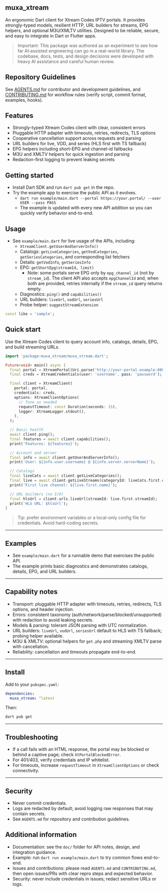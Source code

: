 <!--
This README describes the package. If you publish this package to pub.dev,
this README's contents appear on the landing page for your package.

For information about how to write a good package README, see the guide for
[writing package pages](https://dart.dev/tools/pub/writing-package-pages).

For general information about developing packages, see the Dart guide for
[creating packages](https://dart.dev/guides/libraries/create-packages)
and the Flutter guide for
[developing packages and plugins](https://flutter.dev/to/develop-packages).
-->

## muxa_xtream

An ergonomic Dart client for Xtream Codes IPTV portals. It provides strongly-typed models, resilient HTTP, URL builders for streams, EPG helpers, and optional M3U/XMLTV utilities. Designed to be reliable, secure, and easy to integrate in Dart or Flutter apps.

> Important: This package was authored as an experiment to see how far AI‑assisted engineering can go in a real-world library. The codebase, docs, tests, and design decisions were developed with heavy AI assistance and careful human review.

## Repository Guidelines

See [AGENTS.md](AGENTS.md) for contributor and development guidelines, and [CONTRIBUTING.md](CONTRIBUTING.md) for workflow rules (verify script, commit format, examples, hooks).

## Features

- Strongly-typed Xtream Codes client with clear, consistent errors
- Pluggable HTTP adapter with timeouts, retries, redirects, TLS options
- Cooperative cancellation support across requests and parsing
- URL builders for live, VOD, and series (HLS first with TS fallback)
- EPG helpers including short-EPG and channel-id fallbacks
- M3U and XMLTV helpers for quick ingestion and parsing
- Redaction-first logging to prevent leaking secrets

## Getting started

- Install Dart SDK and run `dart pub get` in the repo.
- Try the example app to exercise the public API as it evolves.
  - `dart run example/main.dart --portal https://your.portal/ --user USER --pass PASS`
  - The example is updated with every new API addition so you can quickly verify behavior end-to-end.

## Usage

- See `example/main.dart` for live usage of the APIs, including:
  - `XtreamClient.getUserAndServerInfo()`
  - Catalogs: `getLiveCategories`, `getVodCategories`, `getSeriesCategories`, and corresponding list fetchers
  - Details: `getVodInfo`, `getSeriesInfo`
  - EPG: `getShortEpg(streamId, limit)`
    - Note: some portals serve EPG only by `epg_channel_id` (not by `stream_id`).
      The client API also accepts `epgChannelId` and, when both are provided, retries internally if the `stream_id` query returns empty.
  - Diagnostics: `ping()` and `capabilities()`
  - URL builders: `liveUrl`, `vodUrl`, `seriesUrl`
  - Probe helper: `suggestStreamExtension`

```dart
const like = 'sample';
```

## Quick start

Use the Xtream Codes client to query account info, catalogs, details, EPG, and build streaming URLs.

```dart
import 'package:muxa_xtream/muxa_xtream.dart';

Future<void> main() async {
  final portal = XtreamPortal(Uri.parse('http://your-portal.example:8080'));
  final creds = XtreamCredentials(user: 'username', pass: 'password');

  final client = XtreamClient(
    portal: portal,
    credentials: creds,
    options: XtreamClientOptions(
      // Tune as needed
      requestTimeout: const Duration(seconds: 15),
      logger: XtreamLogger.stdout(),
    ),
  );

  // Basic health
  await client.ping();
  final features = await client.capabilities();
  print('Features: ${features}');

  // Account and server
  final info = await client.getUserAndServerInfo();
  print('User: ${info.user.username} @ ${info.server.serverName}');

  // Catalogs
  final liveCats = await client.getLiveCategories();
  final live = await client.getLiveStreams(categoryId: liveCats.first.categoryId);
  print('First live channel: ${live.first.name}');

  // URL builders (no I/O)
  final hlsUrl = client.urls.liveUrl(streamId: live.first.streamId);
  print('HLS URL: $hlsUrl');
}
```

> Tip: prefer environment variables or a local-only config file for credentials. Avoid hard-coding secrets.

---

## Examples

- See `example/main.dart` for a runnable demo that exercises the public API.
- The example prints basic diagnostics and demonstrates catalogs, details, EPG, and URL builders.

---

## Capability notes

- Transport: pluggable HTTP adapter with timeouts, retries, redirects, TLS options, and header injection.
- Errors: consistent taxonomy (auth/network/parse/blocked/unsupported) with redaction to avoid leaking secrets.
- Models & parsing: tolerant JSON parsing with UTC normalization.
- URL builders: `liveUrl`, `vodUrl`, `seriesUrl` default to HLS with TS fallback; probing helper available.
- M3U & XMLTV: optional helpers for `get.php` and streaming XMLTV parse with cancellation.
- Reliability: cancellation and timeouts propagate end-to-end.

---

## Install

Add to your `pubspec.yaml`:

```yaml
dependencies:
  muxa_xtream: ^latest
```

Then:

```sh
dart pub get
```

---

## Troubleshooting

- If a call fails with an HTML response, the portal may be blocked or behind a captive page; check `XtPortalBlockedError`.
- For 401/403, verify credentials and IP whitelist.
- For timeouts, increase `requestTimeout` in `XtreamClientOptions` or check connectivity.

---

## Security

- Never commit credentials.
- Logs are redacted by default; avoid logging raw responses that may contain secrets.
- See `AGENTS.md` for repository and contribution guidelines.

## Additional information

- Documentation: see the `doc/` folder for API notes, design, and integration guidance.
- Example: run `dart run example/main.dart` to try common flows end-to-end.
- Issues and contributions: please read `AGENTS.md` and `CONTRIBUTING.md`, then open issues/PRs with clear repro steps and expected behavior.
- Security: never include credentials in issues; redact sensitive URLs or logs.
